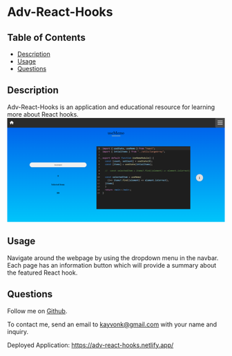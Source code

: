 # Adv-React-Hooks

## Table of Contents
* [Description](#description)
* [Usage](#usage)
* [Questions](#questions)

## Description
Adv-React-Hooks is an application and educational resource for learning more about React hooks. 
![HomeThumbnail](./assets/hooksThumbnail.PNG)


## Usage
Navigate around the webpage by using the dropdown menu in the navbar. Each page has an information button which will provide a summary about the featured React hook. 

## Questions
Follow me on [Github](https://github.com/Kayvonk).

To contact me, send an email to kayvonk@gmail.com with your name and inquiry.

Deployed Application: https://adv-react-hooks.netlify.app/